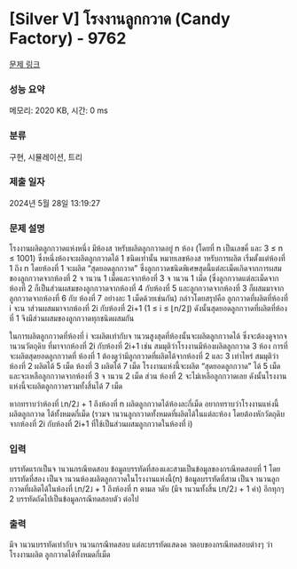 # [Silver V] โรงงานลูกกวาด (Candy Factory) - 9762 

[문제 링크](https://www.acmicpc.net/problem/9762) 

### 성능 요약

메모리: 2020 KB, 시간: 0 ms

### 분류

구현, 시뮬레이션, 트리

### 제출 일자

2024년 5월 28일 13:19:27

### 문제 설명

<p>โรงงานผลิตลูกกวาดแห่งหนึ่ง มีห้องส าหรับผลิตลูกกวาดอยู่ n ห้อง (โดยที่ n เป็นเลขคี่ และ 3 ≤ n ≤ 1001) ซึ่งหนึ่งห้องจะผลิตลูกกวาดได้ 1 ชนิดเท่านั้น หมายเลขห้องส าหรับการผลิต เริ่มตั้งแต่ห้องที่ 1 ถึง n โดยห้องที่ 1 จะผลิต “สุดยอดลูกกวาด” ซึ่งลูกกวาดชนิดพิเศษสุดนี้แต่ละเม็ดเกิดจากการผสมของลูกกวาดจากห้องที่ 2 จ านวน 1 เม็ดและจากห้องที่ 3 จ านวน 1 เม็ด (ซึ่งลูกกวาดแต่ละเม็ดจากห้องที่ 2 ก็เป็นส่วนผสมของลูกกวาดจากห้องที่ 4 กับห้องที่ 5 และลูกกวาดจากห้องที่ 3 ก็ผสมมาจากลูกกวาดจากห้องที่ 6 กับ ห้องที่ 7 อย่างละ 1 เม็ดด้วยเช่นกัน) กล่าวโดยสรุปคือ ลูกกวาดที่ผลิตที่ห้องที่ i จะน าส่วนผสมมาจากห้องที่ 2i กับห้องที่ 2i+1 (1 ≤ i ≤ ⌊n/2⌋) ดังนั้นสุดยอดลูกกวาดที่ผลิตที่ห้องที่ 1 จึงมีส่วนผสมของลูกกวาดทุกชนิดผสมกัน</p>

<p>ในการผลิตลูกกวาดที่ห้องที่ i จะผลิตเท่ากับจ านวนสูงสุดที่ห้องนั้นจะผลิตลูกกวาดได้ ซึ่งจะต้องดูจากจ านวนวัตถุดิบ ที่มาจากห้องที่ 2i กับห้องที่ 2i+1 เช่น สมมุติว่าโรงงานมีห้องผลิตลูกกวาด 3 ห้อง การที่จะผลิตสุดยอดลูกกวาดที่ ห้องที่ 1 ต้องดูว่ามีลูกกวาดที่ผลิตได้จากห้องที่ 2 และ 3 เท่าไหร่ สมมุติว่าห้องที่ 2 ผลิตได้ 5 เม็ด ห้องที่ 3 ผลิตได้ 7 เม็ด โรงงานแห่งนี้จะผลิต “สุดยอดลูกกวาด” ได้ 5 เม็ด และจะเหลือลูกกวาดจากห้องที่ 3 จ านวน 2 เม็ด ส่วน ห้องที่ 2 จะไม่เหลือลูกกวาดเลย ดังนั้นโรงงานแห่งนี้จะผลิตลูกกวาดรวมทั้งสิ้นได้ 7 เม็ด</p>

<p>หากทราบว่าห้องที่ ⌊n/2⌋ + 1 ถึงห้องที่ n ผลิตลูกกวาดได้ห้องละกี่เม็ด อยากทราบว่าโรงงานแห่งนี้ผลิตลูกกวาด ได้ทั้งหมดกี่เม็ด (รวมจ านวนลูกกวาดทั้งหมดที่ผลิตได้ในแต่ละห้อง โดยต้องหักวัตถุดิบจากห้องที่ 2i กับห้องที่ 2i+1 ที่ใช้เป็นส่วนผสมลูกกวาดในห้องที่ i)</p>

### 입력 

 <p>บรรทัดแรกเป็นจ านวนกรณีทดสอบ ข้อมูลบรรทัดที่สองและสามเป็นข้อมูลของกรณีทดสอบที่ 1 โดยบรรทัดที่สอง เป็นจ านวนห้องผลิตลูกกวาดในโรงงานแห่งนี้(n) ข้อมูลบรรทัดที่สาม เป็นจ านวนลูกกวาดที่ผลิตได้ในห้องที่ ⌊n/2⌋ + 1 ถึงห้องที่ n ตามล าดับ (มีจ านวนทั้งสิ้น ⌊n/2⌋ + 1 ค่า) อีกทุกๆ 2 บรรทัดถัดไปเป็นข้อมูลกรณีทดสอบตัว ต่อไป</p>

### 출력 

 <p>มีจ านวนบรรทัดเท่ากับจ านวนกรณีทดสอบ แต่ละบรรทัดแสดงค าตอบของกรณีทดสอบต่างๆ ว่าโรงงานผลิต ลูกกวาดได้ทั้งหมดกี่เม็ด</p>

